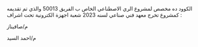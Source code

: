 الكوود ده مخصص لمشروع الري الاصطناعي الخاص ب الفريق 50013 والذي تم تقديمه كمشروع تخرج معهد فني صناعي لسنه 2023
شعبة اجهزة الكترونية
تحت اشراف :

م/صافيناز

م/احمد السيد 
